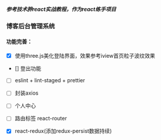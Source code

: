##### 参考技术胖react实战教程，作为react练手项目

### 博客后台管理系统

#### 功能完善：
- [x] 使用three.js美化登陆界面，效果参考iview首页粒子波纹效果
- [] 登出功能
- [ ] eslint + lint-staged + prettier
- [ ] 封装axios
- [ ] 个人中心
- [ ] 路由标签 react-router
- [x] react-redux(添加redux-persist数据持续)




